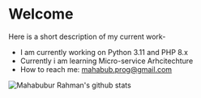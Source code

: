 # Welcome
Here is a short description of my current work-

- I am currently working on Python 3.11 and PHP 8.x
- Currently i am learning Micro-service Arhcitechture
- How to reach me: mahabub.prog@gmail.com

![Mahabubur Rahman's github stats](https://github-readme-stats.vercel.app/api?username=engrmahabub&show_icons=true&theme=vision-friendly-dark&hide=issues)
<!--
- 👋 Hi, I’m @engrmahabub
- 👀 I’m interested in ...
- 🌱 I’m currently learning ...
- 💞️ I’m looking to collaborate on ...
- 📫 How to reach me ...
--->
<!---
engrmahabub/engrmahabub is a ✨ special ✨ repository because its `README.md` (this file) appears on your GitHub profile.
You can click the Preview link to take a look at your changes.
--->
